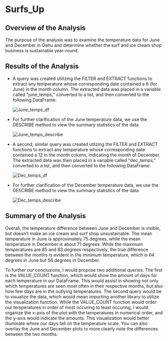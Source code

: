 # Surfs_Up

## Overview of the Analysis

The purpose of the analysis was to examine the temperature data for June and December in Oahu and determine whether the surf and ice cream shop business is sustainable year-round.

## Results of the Analysis

<ul>
  <li>A query was created utilizing the FILTER and EXTRACT functions to extract any temperature whose corresponding date contained a 6 (for June) in the month column.  The extracted data was placed in a variable called "june_temps," converted to a list, and then converted to the following DataFrame:</li>

  ![June_temps_df](https://user-images.githubusercontent.com/94088129/163185727-0c4f1128-b4c5-4e9c-91f5-5b1065fb92cb.png)

  <li>For further clarification of the June temperature data, we use the DESCRIBE method to view the summary statistics of the data</li>
  
  
  ![June_temps_describe](https://user-images.githubusercontent.com/94088129/163187091-91f41cb5-3d91-4a91-aff3-9eb2cc52a94b.png)

  <li>A second, similar query was created utlizing the FILTER and EXTRACT functions to extract any temperature whose corresponding date contained a 12 in the month column, indicating the month of December.  The extracted data was then placed in a variable called "dec_temps," converted to a list, and then converted to the following DataFrame:</li>
  
  ![Dec_temps_df](https://user-images.githubusercontent.com/94088129/163187546-3aee0651-a50e-4dc1-83cc-fc524d014143.png)

  <li>For further clarification of the December temperature data, we use the DESCRIBE method to view the summary statistics of the data</li>
  
  ![Dec_temps_describe](https://user-images.githubusercontent.com/94088129/163188018-8172f83a-0d82-4abc-a655-b221249d8ef9.png)

</ul>

## Summary of the Analysis

Overall, the temperature difference between June and December is visible, but doesn't make an ice cream and surf shop unsustainable.  The mean temperature in June is approximately 75 degrees, while the mean temperature in December is about 71 degrees.  While the maximum temperatures are 85 and 83 degrees respectively, the true difference between the months is evident in the minimum temperature, which is 64 degrees in June but 56 degrees in December.  

To further our conclusions, I would propose two additional queries.  The first is the VALUE_COUNT function, which would show the amount of days for each temperature in our DataFrame.  This would assist in showing not only which temperatures are seen most often in their respective months, but also how few days are in the outlying temperatures.  The second query would be to visualize the data, which would mean importing another library to utilize the visualization function.  While the VALUE_COUNT function would order our temperatures in order of most occuring to least occuring, I would organize the x-axis of the plot with the temperatures in numerical order, and the y-axis would indicate the amounts.  This visualization would better illuminate where our days fall on the temperature scale.  You can also overlay the June and December plots to more clearly note the differences between the two months.
